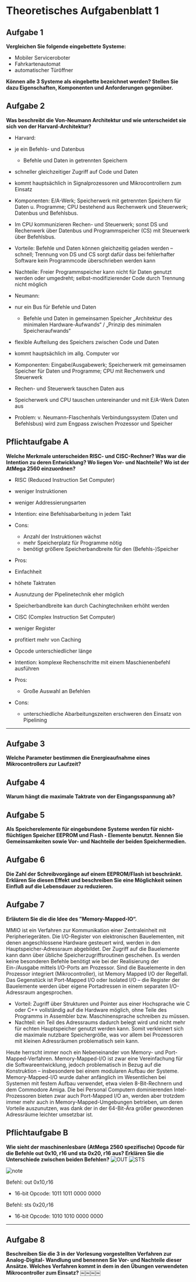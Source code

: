 # Theoretisches Aufgabenblatt 1

## Aufgabe 1
**Vergleichen Sie folgende eingebettete Systeme:**
 * Mobiler Serviceroboter
 * Fahrkartenautomat
 * automatischer Türöffner

 **Können alle 3 Systeme als eingebette bezeichnet werden? Stellen Sie dazu Eigenschaften, Komponenten und Anforderungen gegenüber.**


## Aufgabe 2
**Was beschreibt die Von-Neumann Architektur und wie unterscheidet sie sich von der Harvard-Architektur?**
* Harvard:        
 * je ein Befehls- und Datenbus
   * Befehle und Daten in getrennten Speichern
 * schneller gleichzeitiger Zugriff auf Code und Daten
 * kommt hauptsächlich in Signalprozessoren und Mikrocontrollern zum Einsatz
 * Komponenten: E/A-Werk; Speicherwerk mit getrennten Speichern für Daten u. Programme; CPU bestehend aus Rechenwerk und Steuerwerk; Datenbus und Befehlsbus.
 * Im CPU kommunizieren Rechen- und Steuerwerk; sonst DS und Rechenwerk über Datenbus und Programmspeicher (CS) mit Steuerwerk über Befehlsbus.
 * Vorteile: Befehle und Daten können gleichzeitig geladen werden – schnell; Trennung von DS und CS sorgt dafür dass bei fehlerhafter Software kein Programmcode überschrieben werden kann
 * Nachteile: Freier Programmspeicher kann nicht für Daten genutzt werden oder umgedreht; selbst-modifizierender Code durch Trennung nicht möglich

* Neumann:
 * nur ein Bus für Befehle und Daten
   * Befehle und Daten in gemeinsamen Speicher „Architektur des minimalen Hardware-Aufwands“ / „Prinzip des minimalen Speicheraufwands“
 * flexible Aufteilung des Speichers zwischen Code und Daten
 * kommt hauptsächlich im allg. Computer vor
 * Komponenten: Eingabe/Ausgabewerk; Speicherwerk mit gemeinsamen Speicher für Daten und Programme; CPU mit Rechenwerk und Steuerwerk
 * Rechen- und Steuerwerk tauschen Daten aus
 * Speicherwerk und CPU tauschen untereinander und mit E/A-Werk Daten aus
 * Problem: v. Neumann-Flaschenhals Verbindungssystem (Daten und Befehlsbus) wird zum Engpass zwischen Prozessor und Speicher

## Pflichtaufgabe A
**Welche Merkmale unterscheiden RISC- und CISC-Rechner? Was war die Intention zu deren Entwicklung? Wo liegen Vor- und Nachteile? Wo ist der AtMega 2560 einzuordnen?**

* RISC (Reduced Instruction Set Computer)
 * weniger Instruktionen
 * weniger Addressierungsarten
 * Intention: eine Befehlsabarbeitung in jedem Takt
 * Cons:
   * Anzahl der Instruktionen wächst
   * mehr Speicherplatz für Programme nötig
   * benötigt größere Speicherbandbreite für den (Befehls-)Speicher
  * Pros:
   * Einfachheit
   * höhete Taktraten
   * Ausnutzung der Pipelinetechnik eher möglich
   * Speicherbandbreite kan durch Cachingtechniken erhöht werden  

* CISC (Complex Instruction Set Computer)
 * weniger Register
 * profitiert mehr von Caching
 * Opcode unterschiedlicher länge
 * Intention: komplexe Rechenschritte mit einem Maschienenbefehl ausführen
 * Pros:
   * Große Auswahl an Befehlen
 * Cons:
   * unterschiedliche Abarbeitungszeiten erschweren den Einsatz von Pipelining   

---

## Aufgabe 3
**Welche Parameter bestimmen die Energieaufnahme eines Mikrocontrollers zur Laufzeit?**

## Aufgabe 4
**Warum hängt die maximale Taktrate von der Eingangsspannung ab?**

## Aufgabe 5
**Als Speicherelemente für eingebundene Systeme werden für nicht-flüchtigen Speicher EEPROM und Flash - Elemente benutzt. Nennen Sie Gemeinsamkeiten sowie Vor- und Nachteile der beiden Speichermedien.**

## Aufgabe 6
**Die Zahl der Schreibvorgänge auf einem EEPROM/Flash ist beschränkt. Erklären Sie diesen Effekt und beschreiben Sie eine Möglichkeit seinen Einfluß auf die Lebensdauer zu reduzieren.**

## Aufgabe 7
**Erläutern Sie die die Idee des ”Memory-Mapped-IO“.**

MMIO ist ein Verfahren zur Kommunikation einer Zentraleinheit mit Peripheriegeräten. Die I/O-Register von elektronischen Bauelementen, mit denen angeschlossene Hardware gesteuert wird, werden in den Hauptspeicher-Adressraum abgebildet. Der Zugriff auf die Bauelemente kann dann über übliche Speicherzugriffsroutinen geschehen. Es werden keine besonderen Befehle benötigt wie bei der Realisierung der Ein-/Ausgabe mittels I/O-Ports am Prozessor. Sind die Bauelemente in den Prozessor integriert (Mikrocontroller), ist Memory Mapped I/O der Regelfall. Das Gegenstück ist Port-Mapped I/O oder Isolated I/O – die Register der Bauelemente werden über eigene Portadressen in einem separaten I/O-Adressraum angesprochen.

 * Vorteil: Zugriff über Strukturen und Pointer aus einer Hochsprache wie C oder C++ vollständig auf die Hardware möglich, ohne Teile des Programms in Assembler bzw. Maschinensprache schreiben zu müssen.
 * Nachteil: ein Teil des Adressraums dadurch belegt wird und nicht mehr für echten Hauptspeicher genutzt werden kann. Somit verkleinert sich die maximale nutzbare Speichergröße, was vor allem bei Prozessoren mit kleinen Adressräumen problematisch sein kann.

Heute herrscht immer noch ein Nebeneinander von Memory- und Port-Mapped-Verfahren. Memory-Mapped-I/O ist zwar eine Vereinfachung für die Softwareentwicklung, jedoch problematisch in Bezug auf die Konstruktion – insbesondere bei einem modularen Aufbau der Systeme. Memory-Mapped-I/O wurde daher anfänglich im Wesentlichen bei Systemen mit festem Aufbau verwendet, etwa vielen 8-Bit-Rechnern und dem Commodore Amiga. Die bei Personal Computern dominierenden Intel-Prozessoren bieten zwar auch Port-Mapped I/O an, werden aber trotzdem immer mehr auch in Memory-Mapped-Umgebungen betrieben, um deren Vorteile auszunutzen, was dank der in der 64-Bit-Ära größer gewordenen Adressräume leichter umsetzbar ist.

## Pflichtaufgabe B
**Wie sieht der maschinenlesbare (AtMega 2560 spezifische) Opcode für die Befehle out 0x10, r16 und sta 0x20, r16 aus? Erklären Sie die Unterschiede zwischen beiden Befehlen?**
![OUT](OP_OUT.jpg)
![STS](OP_STS_16bit.jpg)

![note](note.jpg)

Befehl: out 0x10,r16

* 16-bit Opcode: 1011 1011 0000 0000

Befehl: sts 0x20,r16

* 16-bit Opcode: 1010 1010 0000 0000

---

## Aufgabe 8
**Beschreiben Sie die 3 in der Vorlesung vorgestellten Verfahren zur Analog-Digital- Wandlung und benennen Sie Vor- und Nachteile dieser Ansätze. Welches Verfahren kommt in dem in den Übungen verwendeten Mikrocontroller zum Einsatz?**
￼￼￼￼
